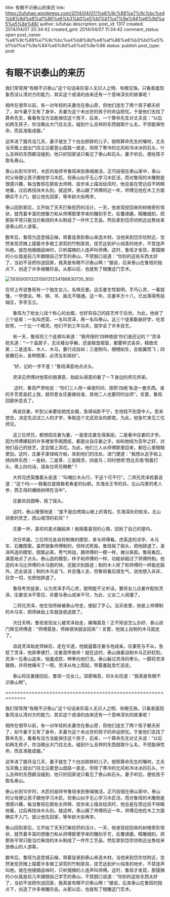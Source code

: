 title: 有眼不识泰山的来历
link: https://lufuhao.wordpress.com/2014/04/07/%e6%9c%89%e7%9c%bc%e4%b8%8d%e8%af%86%e6%b3%b0%e5%b1%b1%e7%9a%84%e6%9d%a5%e5%8e%86/
author: lufuhao
description: 
post_id: 1317
created: 2014/04/07 20:34:42
created_gmt: 2014/04/07 11:34:42
comment_status: open
post_name: %e6%9c%89%e7%9c%bc%e4%b8%8d%e8%af%86%e6%b3%b0%e5%b1%b1%e7%9a%84%e6%9d%a5%e5%8e%86
status: publish
post_type: post

# 有眼不识泰山的来历

我们常常用“有眼不识泰山”这个句话来形容人无识人之明、有眼无珠。只看表面现象而没认清对方的能力，其实这个成语的由来还有一个意味深长的故事呢！ 

相传在很早以前，有一对年轻的夫妻住在泰山旁，但他们连生了两个孩子都夭折了，如今妻子又有了身孕，夫妻为这个未出世的孩子的命运担忧。于是他们去找了算命先生，看看有没方法能保住这个孩子，后来，一个算命先生对丈夫说：“以后如再生孩子，你当晚出大门往北去，碰到什么吉祥的东西就取什么名，不但能保性命，而且准能成器。” 

这年进了腊月没几天，妻子就生了个白白胖胖的儿子。按照算命先生的嘱咐，丈夫当天晚上就出门往北沿着登山盘路一直走，但除了寒冷的北风和冷冰冰的石头，什么吉祥的东西都没碰到，他只好回家说只看见了泰山和石头。妻子听后，便给孩子取名泰山。 

泰山长到10岁时，木匠的祖师爷鲁班来到泰城做活，正巧投宿在泰山家中，泰山的父母便让孩子跟他学习木匠。但泰山似乎无心学习木匠活，而对鲁班的木雕倒是很感兴趣，每当鲁班在那些太师椅、拔步床上描龙绘凤时，他总是在旁边目不转睛地看，过后再找块木头刻。就这样，泰山跟了师傅将近一年，师傅见他在木工方面确实不入门，就让他先回家，等年龄大些再学。 

泰山回到家后，又开始了天天打柴挖药的活计。一天，他发现挖回来的树根奇形怪状，就凭着丰富的想像力和从师傅那里学来的雕刻手艺，反覆琢磨，精雕细刻，把那些平常只能当烂柴烧的木头制成了一件件工艺品，然后拿到岱宗坊附近出售给来游泰山的人游客。 

数年后，鲁班为造登城云梯，带着徒弟到泰山来选木材。当他来到岱宗坊附近，忽然发现货摊上摆着许多做工讲究的竹制家具，技艺达到炉火纯青的地步，不禁连声叫绝。就在他细细品味时，只听摆摊的人连声叫师傅。这时，鲁班才发现，那摆摊的小伙竟是前几年跟随自己学艺的泰山，不禁脱口说道：“你刻的这些东西太好了，当初不该把你送回家，我真是有眼不识泰山啊！”据说，后来泰山在鲁班的指点下，创造了许多根雕珍品，从那以后，也就有了根雕这门艺术。 

![19300001325156131234188830735_950](https://lufuhao.files.wordpress.com/2014/04/19300001325156131234188830735_950_thumb.jpg)

在坝上传说鲁班有一个独生女儿，名唤庄姜。这庄姜生性聪明，手巧心灵，一看就懂，一学便会。琴、棋、书、画无不精通。这一年，庄姜年方十八，已出落得秀丽端庄，亭亭玉立。 

      鲁班为了给女儿找个称心的女婿，也好将自己的技艺传于后世。为此，他收了三个徒弟：一名叫虎英，一名叫灵泽，再一名叫泰山。这三个徒弟勤奋好学，吃苦耐劳，一个比一个精灵。他们不到三年功夫，就学会了许多技艺。 

      有一天，鲁班将三个徒弟叫来道：“我传授的‘四种绝技’你们谁还记的？”灵泽抢先道：“一个盖房子，无论楼台亭榭，还是殿堂阁室，都要样式各异，精致优美；二是造车、木人、木马，要行动自如；三是制鸟，栩栩如生，会振翼而飞；四是雕石头，各种图案，必须五彩缤纷”。 

      “好，记的一字不差！”鲁班满意地点点头。 

      灵泽见师傅对他答的很满意，抬起头得意的看了一下身边的师兄师弟。 

       这时，鲁班严肃地说：“你们三人用一昼夜时间，按照‘四绝’各造一套东西。谁的手艺若是赶上我，就将爱女庄姜嫁给谁，其他二人也要同时出师”。言罢，鲁班回屋休息去了。 

      再说庄姜，听到父亲要给她找女婿，急得站卧不宁，生怕找不到意中人。思来想去，决定先试试三人的才学，争取选个文武双全的郎君。为此，他急忙来见三位师兄。 

      这三位师兄，都想招庄姜为妻，一是爱庄姜生得美丽，二是看中庄姜的才学。因为师傅建起的许多楼堂亭阁图纸，都是出自庄姜之手。如和她结为百年之好，对他们自己的技艺，定会锦上添花。为此，他们三人从师傅那里回来，都在心里暗暗使劲。这时，庄姜手拿绿缎方帕，来到他们的住处，进门便道：“我想从这手帕上绣四样东西：一是树，二是草，三是精灵，四是鸟；同时想用‘西北东南’倒着打头，填上四句话，请各位师兄赐教”？ 

      大师兄虎英搔着头皮道：“叫俺扛木头行，干这个可不行”。二师兄灵泽抢着说道：“这个吗——我看应是南极老寿星的仙鹤，东海龙王爷的兵，北山沟里的老人参，西王母的蟠桃树绣在当中”。 

      庄姜凤目圆睁，摇了摇头。 

      这时，泰山慢慢地道：“是不是应绣南山坡上的青松，东海深处的蛟龙，北山涧里的灵芝，西山坡顶的彩凤”？ 

      庄姜一听，喜欢的差点蹦起来！她揣着喜悦的心情，回到了自己的屋内。 

      次日早晨，三位师兄各自将制做的模型，拿与师傅看。虎英造的凉亭、木马车、石雕图案，虽然很象师傅制的，但样式死板。鲁班摇了摇头，把他辞退了。录泽所造的模型，图案必真，秀气玲珑，跟师傅的一模一样，难分真假。鲁班看后，满意地点了点头。泰山造的模型，样子和师傅的一样，功能却超过了师傅所制。他造的木马比师傅的木马跑的快，还能识别路途；制的木人除了和师傅的一样能走路外，还会说话；制的木鸟会飞，并且懂人言。但鲁班看后很生气，说他想入非非，目空一切，也把他辞退了。 

      鲁班考完徒弟，认为灵泽手巧心灵，聪明能干又听话，要将女儿庄姜许配给灵泽。庄姜坚决不答应，非要与泰山成亲不可，为此，父女二人闹僵了。 

      二师兄灵泽，他生怕师妹被泰山夺走，便起了歹心。当天夜里，他偷上师傅制的木马车，把师妹劫上车就连夜逃跑了。 

      次日天明，鲁班发现女儿被灵泽劫走，痛悔莫及！正不知该怎么办好，泰山进门拜见师傅道：“师傅莫急，师妹很快就会回来”！言罢，他骑上自制的木马就走了。 

      话说灵泽劫走师妹后，走在半道，他就逼着庄姜与他成亲。庄妻死与不从，急怒了灵泽，他挥拳便打，庄姜高呼救命！就在这时，泰山骑着自制木马正好赶到。灵泽一见泰山追来，恼羞成怒，伸拳向他打去。泰山躲过灵泽的拳头，一脚将灵泽踹倒，并将他痛斥了一顿。灵泽从地上爬起，带着羞耻急忙逃走。 

      泰山将庄姜接回后，鲁班一见女儿，深感悔意，仰头长叹道：“我真是有眼不识泰山啊”。 

============================================================= 

我们常常用“有眼不识泰山”这个句话来形容人无识人之明、有眼无珠。只看表面现象而没认清对方的能力，其实这个成语的由来还有一个意味深长的故事呢！ 

相传在很早以前，有一对年轻的夫妻住在泰山旁，但他们连生了两个孩子都夭折了，如今妻子又有了身孕，夫妻为这个未出世的孩子的命运担忧。于是他们去找了算命先生，看看有没方法能保住这个孩子，后来，一个算命先生对丈夫说：“以后如再生孩子，你当晚出大门往北去，碰到什么吉祥的东西就取什么名，不但能保性命，而且准能成器。” 

这年进了腊月没几天，妻子就生了个白白胖胖的儿子。按照算命先生的嘱咐，丈夫当天晚上就出门往北沿着登山盘路一直走，但除了寒冷的北风和冷冰冰的石头，什么吉祥的东西都没碰到，他只好回家说只看见了泰山和石头。妻子听后，便给孩子取名泰山。 

泰山长到10岁时，木匠的祖师爷鲁班来到泰城做活，正巧投宿在泰山家中，泰山的父母便让孩子跟他学习木匠。但泰山似乎无心学习木匠活，而对鲁班的木雕倒是很感兴趣，每当鲁班在那些太师椅、拔步床上描龙绘凤时，他总是在旁边目不转睛地看，过后再找块木头刻。就这样，泰山跟了师傅将近一年，师傅见他在木工方面确实不入门，就让他先回家，等年龄大些再学。 

泰山回到家后，又开始了天天打柴挖药的活计。一天，他发现挖回来的树根奇形怪状，就凭着丰富的想像力和从师傅那里学来的雕刻手艺，反覆琢磨，精雕细刻，把那些平常只能当烂柴烧的木头制成了一件件工艺品，然后拿到岱宗坊附近出售给来游泰山的人游客。 

数年后，鲁班为造登城云梯，带着徒弟到泰山来选木材。当他来到岱宗坊附近，忽然发现货摊上摆着许多做工讲究的竹制家具，技艺达到炉火纯青的地步，不禁连声叫绝。就在他细细品味时，只听摆摊的人连声叫师傅。这时，鲁班才发现，那摆摊的小伙竟是前几年跟随自己学艺的泰山，不禁脱口说道：“你刻的这些东西太好了，当初不该把你送回家，我真是有眼不识泰山啊！”据说，后来泰山在鲁班的指点下，创造了许多根雕珍品，从那以后，也就有了根雕这门艺术。